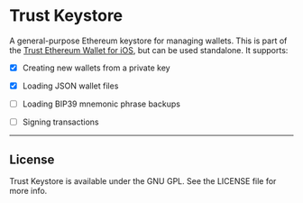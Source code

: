 # Trust Keystore

A general-purpose Ethereum keystore for managing wallets. This is part of the [Trust Ethereum Wallet for iOS](https://github.com/TrustWallet/trust-wallet-ios), but can be used standalone. It supports:

- [x] Creating new wallets from a private key
- [x] Loading JSON wallet files
- [ ] Loading BIP39 mnemonic phrase backups
- [ ] Signing transactions


---

## License

Trust Keystore is available under the GNU GPL. See the LICENSE file for more info.
